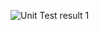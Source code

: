 
![Unit Test result 1](https://user-images.githubusercontent.com/115832391/228060041-1c68d3b8-1bf2-4d61-ac11-1ae1b44f78bd.png)
